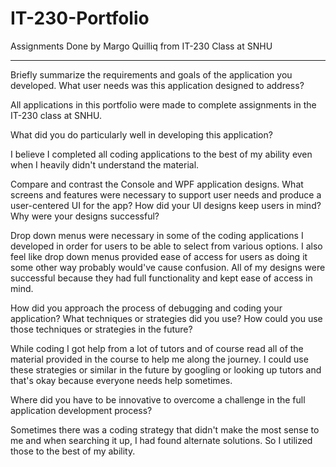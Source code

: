 # IT-230-Portfolio
Assignments Done by Margo Quilliq from IT-230 Class at SNHU

________________________________________________________________________________________________________________________________

Briefly summarize the requirements and goals of the application you developed. What user needs was this application designed to address?

All applications in this portfolio were made to complete assignments in the IT-230 class at SNHU.


What did you do particularly well in developing this application?

I believe I completed all coding applications to the best of my ability even when I heavily didn't understand the material.


Compare and contrast the Console and WPF application designs. What screens and features were necessary to support user needs and produce a user-centered UI for the app? How did your UI designs keep users in mind? Why were your designs successful?

Drop down menus were necessary in some of the coding applications I developed in order for users to be able to select from various options. I also feel like drop down menus provided ease of access for users as doing it some other way probably would've cause confusion. All of my designs were successful because they had full functionality and kept ease of access in mind.


How did you approach the process of debugging and coding your application? What techniques or strategies did you use? How could you use those techniques or strategies in the future?

While coding I got help from a lot of tutors and of course read all of the material provided in the course to help me along the journey. I could use these strategies or similar in the future by googling or looking up tutors and that's okay because everyone needs help sometimes. 


Where did you have to be innovative to overcome a challenge in the full application development process?

Sometimes there was a coding strategy that didn't make the most sense to me and when searching it up, I had found alternate solutions. So I utilized those to the best of my ability.


